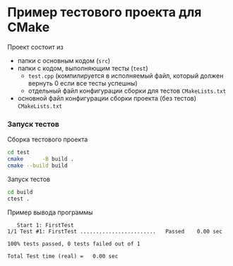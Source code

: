 # Пример тестового проекта для CMake
Проект состоит из
- папки с основным кодом (`src`)
- папки с кодом, выполняющим тесты (`test`)
	- `test.cpp` (компилируется в исполняемый файл, который должен вернуть 0 если все тесты успешны)
	- отдельный файл конфигурации сборки для тестов `CMakeLists.txt`
- основной файл конфигурации сборки проекта (без тестов) `CMakeLists.txt`


### Запуск тестов
Сборка тестового проекта
```bash
cd test
cmake      -B build .
cmake --build build
```

Запуск тестов
```bash
cd build
ctest .
```

Пример вывода программы
```
   Start 1: FirstTest
1/1 Test #1: FirstTest ........................   Passed    0.00 sec

100% tests passed, 0 tests failed out of 1

Total Test time (real) =   0.00 sec
```